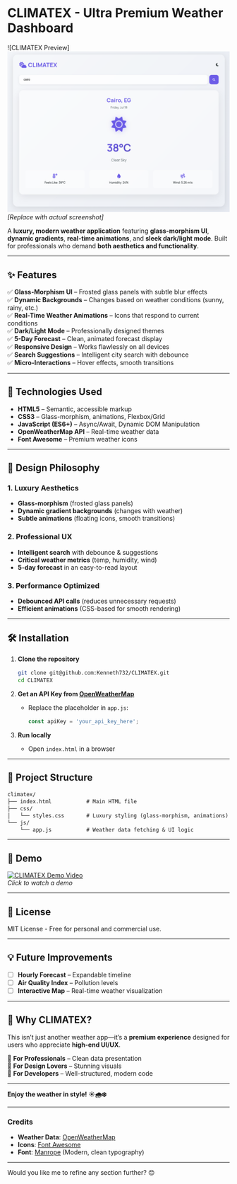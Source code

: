 # **CLIMATEX - Ultra Premium Weather Dashboard**  

![CLIMATEX Preview]<img src="./static/screen.png" /> *[Replace with actual screenshot]*  

A **luxury, modern weather application** featuring **glass-morphism UI**, **dynamic gradients**, **real-time animations**, and **sleek dark/light mode**. Built for professionals who demand **both aesthetics and functionality**.  

---

## **✨ Features**  

✅ **Glass-Morphism UI** – Frosted glass panels with subtle blur effects  
✅ **Dynamic Backgrounds** – Changes based on weather conditions (sunny, rainy, etc.)  
✅ **Real-Time Weather Animations** – Icons that respond to current conditions  
✅ **Dark/Light Mode** – Professionally designed themes  
✅ **5-Day Forecast** – Clean, animated forecast display  
✅ **Responsive Design** – Works flawlessly on all devices  
✅ **Search Suggestions** – Intelligent city search with debounce  
✅ **Micro-Interactions** – Hover effects, smooth transitions  

---

## **🚀 Technologies Used**  

- **HTML5** – Semantic, accessible markup  
- **CSS3** – Glass-morphism, animations, Flexbox/Grid  
- **JavaScript (ES6+)** – Async/Await, Dynamic DOM Manipulation  
- **OpenWeatherMap API** – Real-time weather data  
- **Font Awesome** – Premium weather icons  

---

## **🎨 Design Philosophy**  

### **1. Luxury Aesthetics**  
- **Glass-morphism** (frosted glass panels)  
- **Dynamic gradient backgrounds** (changes with weather)  
- **Subtle animations** (floating icons, smooth transitions)  

### **2. Professional UX**  
- **Intelligent search** with debounce & suggestions  
- **Critical weather metrics** (temp, humidity, wind)  
- **5-day forecast** in an easy-to-read layout  

### **3. Performance Optimized**  
- **Debounced API calls** (reduces unnecessary requests)  
- **Efficient animations** (CSS-based for smooth rendering)  

---

## **🛠️ Installation**  

1. **Clone the repository**  
   ```bash
   git clone git@github.com:Kenneth732/CLIMATEX.git
   cd CLIMATEX
   ```

2. **Get an API Key from [OpenWeatherMap](https://openweathermap.org/api)**  
   - Replace the placeholder in `app.js`:  
     ```javascript
     const apiKey = 'your_api_key_here';
     ```

3. **Run locally**  
   - Open `index.html` in a browser  

---

## **📂 Project Structure**  

```
climatex/
├── index.html           # Main HTML file
├── css/
│   └── styles.css       # Luxury styling (glass-morphism, animations)
└── js/
    └── app.js           # Weather data fetching & UI logic
```

---

## **🎥 Demo**  

[![CLIMATEX Demo Video](https://i.imgur.com/example-video-thumbnail.jpg)](https://youtu.be/example-link)  
*Click to watch a demo*  

---

## **📝 License**  

MIT License - Free for personal and commercial use.  

---

## **💡 Future Improvements**  

- [ ] **Hourly Forecast** – Expandable timeline  
- [ ] **Air Quality Index** – Pollution levels  
- [ ] **Interactive Map** – Real-time weather visualization  

---

## **🌟 Why CLIMATEX?**  

This isn’t just another weather app—it’s a **premium experience** designed for users who appreciate **high-end UI/UX**.  

🔹 **For Professionals** – Clean data presentation  
🔹 **For Design Lovers** – Stunning visuals  
🔹 **For Developers** – Well-structured, modern code  

---

**Enjoy the weather in style! ☀️🌧️❄️**  

---

### **Credits**  
- **Weather Data**: [OpenWeatherMap](https://openweathermap.org)  
- **Icons**: [Font Awesome](https://fontawesome.com)  
- **Font**: [Manrope](https://fonts.google.com/specimen/Manrope) (Modern, clean typography)  

---

Would you like me to refine any section further? 😊